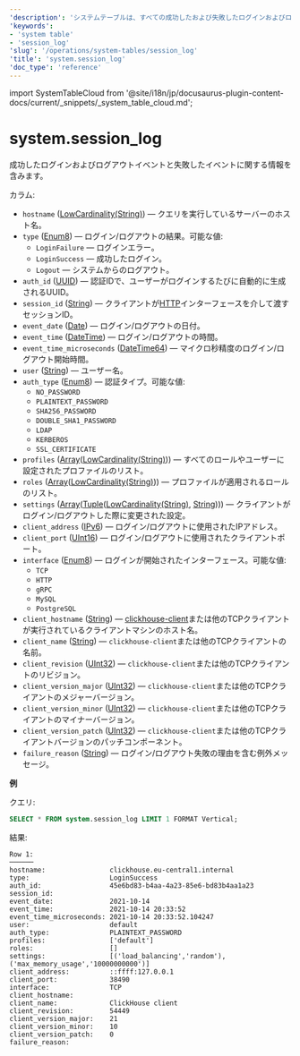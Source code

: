 ```yaml
---
'description': 'システムテーブルは、すべての成功したおよび失敗したログインおよびログアウトイベントに関する情報を含んでいます。'
'keywords':
- 'system table'
- 'session_log'
'slug': '/operations/system-tables/session_log'
'title': 'system.session_log'
'doc_type': 'reference'
---
```


import SystemTableCloud from '@site/i18n/jp/docusaurus-plugin-content-docs/current/_snippets/_system_table_cloud.md';


# system.session_log

<SystemTableCloud/>

成功したログインおよびログアウトイベントと失敗したイベントに関する情報を含みます。

カラム:

- `hostname` ([LowCardinality(String)](../../sql-reference/data-types/string.md)) — クエリを実行しているサーバーのホスト名。
- `type` ([Enum8](../../sql-reference/data-types/enum.md)) — ログイン/ログアウトの結果。可能な値:
  - `LoginFailure` — ログインエラー。
  - `LoginSuccess` — 成功したログイン。
  - `Logout` — システムからのログアウト。
- `auth_id` ([UUID](../../sql-reference/data-types/uuid.md)) — 認証IDで、ユーザーがログインするたびに自動的に生成されるUUID。
- `session_id` ([String](../../sql-reference/data-types/string.md)) — クライアントが[HTTP](../../interfaces/http.md)インターフェースを介して渡すセッションID。
- `event_date` ([Date](../../sql-reference/data-types/date.md)) — ログイン/ログアウトの日付。
- `event_time` ([DateTime](../../sql-reference/data-types/datetime.md)) — ログイン/ログアウトの時間。
- `event_time_microseconds` ([DateTime64](../../sql-reference/data-types/datetime64.md)) — マイクロ秒精度のログイン/ログアウト開始時間。
- `user` ([String](../../sql-reference/data-types/string.md)) — ユーザー名。
- `auth_type` ([Enum8](../../sql-reference/data-types/enum.md)) — 認証タイプ。可能な値:
  - `NO_PASSWORD`
  - `PLAINTEXT_PASSWORD`
  - `SHA256_PASSWORD`
  - `DOUBLE_SHA1_PASSWORD`
  - `LDAP`
  - `KERBEROS`
  - `SSL_CERTIFICATE`
- `profiles` ([Array](../../sql-reference/data-types/array.md)([LowCardinality(String)](../../sql-reference/data-types/lowcardinality.md))) — すべてのロールやユーザーに設定されたプロファイルのリスト。
- `roles` ([Array](../../sql-reference/data-types/array.md)([LowCardinality(String)](../../sql-reference/data-types/lowcardinality.md))) — プロファイルが適用されるロールのリスト。
- `settings` ([Array](../../sql-reference/data-types/array.md)([Tuple](../../sql-reference/data-types/tuple.md)([LowCardinality(String)](../../sql-reference/data-types/lowcardinality.md), [String](../../sql-reference/data-types/string.md)))) — クライアントがログイン/ログアウトした際に変更された設定。
- `client_address` ([IPv6](../../sql-reference/data-types/ipv6.md)) — ログイン/ログアウトに使用されたIPアドレス。
- `client_port` ([UInt16](../../sql-reference/data-types/int-uint.md)) — ログイン/ログアウトに使用されたクライアントポート。
- `interface` ([Enum8](../../sql-reference/data-types/enum.md)) — ログインが開始されたインターフェース。可能な値:
  - `TCP`
  - `HTTP`
  - `gRPC`
  - `MySQL`
  - `PostgreSQL`
- `client_hostname` ([String](../../sql-reference/data-types/string.md)) — [clickhouse-client](../../interfaces/cli.md)または他のTCPクライアントが実行されているクライアントマシンのホスト名。
- `client_name` ([String](../../sql-reference/data-types/string.md)) — `clickhouse-client`または他のTCPクライアントの名前。
- `client_revision` ([UInt32](../../sql-reference/data-types/int-uint.md)) — `clickhouse-client`または他のTCPクライアントのリビジョン。
- `client_version_major` ([UInt32](../../sql-reference/data-types/int-uint.md)) — `clickhouse-client`または他のTCPクライアントのメジャーバージョン。
- `client_version_minor` ([UInt32](../../sql-reference/data-types/int-uint.md)) — `clickhouse-client`または他のTCPクライアントのマイナーバージョン。
- `client_version_patch` ([UInt32](../../sql-reference/data-types/int-uint.md)) — `clickhouse-client`または他のTCPクライアントバージョンのパッチコンポーネント。
- `failure_reason` ([String](../../sql-reference/data-types/string.md)) — ログイン/ログアウト失敗の理由を含む例外メッセージ。

**例**

クエリ:

```sql
SELECT * FROM system.session_log LIMIT 1 FORMAT Vertical;
```

結果:

```text
Row 1:
──────
hostname:                clickhouse.eu-central1.internal
type:                    LoginSuccess
auth_id:                 45e6bd83-b4aa-4a23-85e6-bd83b4aa1a23
session_id:
event_date:              2021-10-14
event_time:              2021-10-14 20:33:52
event_time_microseconds: 2021-10-14 20:33:52.104247
user:                    default
auth_type:               PLAINTEXT_PASSWORD
profiles:                ['default']
roles:                   []
settings:                [('load_balancing','random'),('max_memory_usage','10000000000')]
client_address:          ::ffff:127.0.0.1
client_port:             38490
interface:               TCP
client_hostname:
client_name:             ClickHouse client
client_revision:         54449
client_version_major:    21
client_version_minor:    10
client_version_patch:    0
failure_reason:
```
